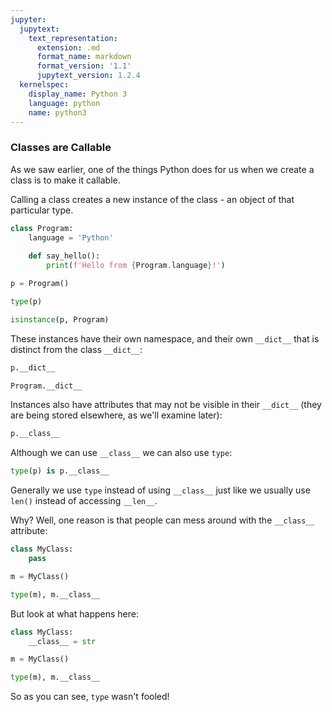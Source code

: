 ```yaml
---
jupyter:
  jupytext:
    text_representation:
      extension: .md
      format_name: markdown
      format_version: '1.1'
      jupytext_version: 1.2.4
  kernelspec:
    display_name: Python 3
    language: python
    name: python3
---
```


### Classes are Callable


As we saw earlier, one of the things Python does for us when we create a class is to make it callable.

Calling a class creates a new instance of the class - an object of that particular type.

```python
class Program:
    language = 'Python'
    
    def say_hello():
        print(f'Hello from {Program.language}!')
```

```python
p = Program()
```

```python
type(p)
```

```python
isinstance(p, Program)
```

These instances have their own namespace, and their own `__dict__` that is distinct from the class `__dict__`:

```python
p.__dict__
```

```python
Program.__dict__
```

Instances also have attributes that may not be visible in their `__dict__` (they are being stored elsewhere, as we'll examine later):

```python
p.__class__
```

Although we can use `__class__` we can also use `type`:

```python
type(p) is p.__class__
```

Generally we use `type` instead of using `__class__` just like we usually use `len()` instead of accessing `__len__`.


Why? Well, one reason is that people can mess around with the `__class__` attribute:

```python
class MyClass:
    pass
```

```python
m = MyClass()
```

```python
type(m), m.__class__
```

But look at what happens here:

```python
class MyClass:
    __class__ = str
```

```python
m = MyClass()
```

```python
type(m), m.__class__
```

So as you can see, `type` wasn't fooled!

```python

```
